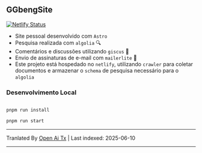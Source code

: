 ## GGbengSite

[![Netlify Status](https://api.netlify.com/api/v1/badges/58d6ebf4-6582-43fc-a7e7-a1ce4278e8f3/deploy-status)](https://app.netlify.com/sites/ggbengsite/deploys)

- Site pessoal desenvolvido com `Astro`
- Pesquisa realizada com `algolia` 🔍
- Comentários e discussões utilizando `giscus` 🌈
- Envio de assinaturas de e-mail com `mailerlite` 📮
- Este projeto está hospedado no `netlify`, utilizando `crawler` para coletar documentos e armazenar o `schema` de pesquisa necessário para o `algolia`

### Desenvolvimento Local

```bash

pnpm run install

pnpm run start
```

---

Tranlated By [Open Ai Tx](https://github.com/OpenAiTx/OpenAiTx) | Last indexed: 2025-06-10

---